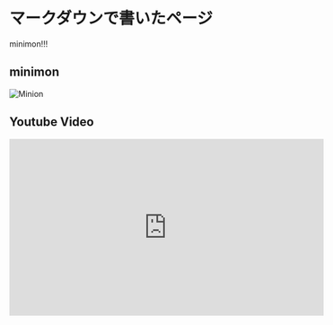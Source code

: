 # マークダウンで書いたページ
minimon!!!

## minimon
![Minion](https://octodex.github.com/images/minion.png)

## Youtube Video
<iframe width="560" height="315" src="https://www.youtube.com/embed/STeofHExMrc"
title="YouTube video player" frameborder="0" allow="accelerometer; autoplay; clipboard-write;
encrypted-media; gyroscope; picture-in-picture" allowfullscreen></iframe>
